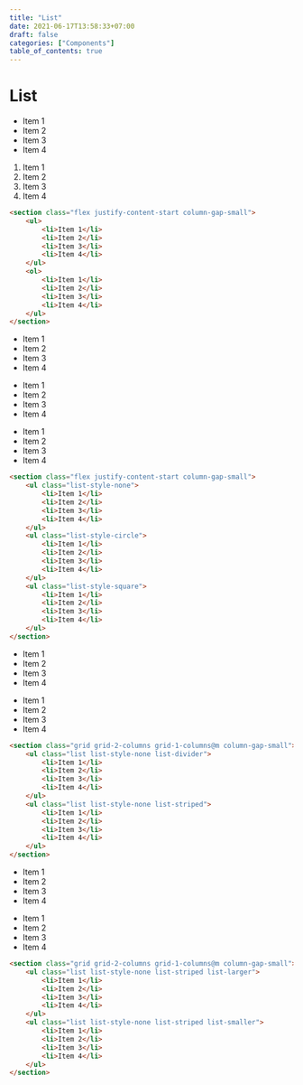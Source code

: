 ```yaml
---
title: "List"
date: 2021-06-17T13:58:33+07:00
draft: false
categories: ["Components"]
table_of_contents: true
---
```


# List

<section class="flex justify-content-start column-gap-small">
    <ul>
        <li>Item 1</li>
        <li>Item 2</li>
        <li>Item 3</li>
        <li>Item 4</li>
    </ul>
    <ol>
        <li>Item 1</li>
        <li>Item 2</li>
        <li>Item 3</li>
        <li>Item 4</li>
    </ul>
</section>

``` html
<section class="flex justify-content-start column-gap-small">
    <ul>
        <li>Item 1</li>
        <li>Item 2</li>
        <li>Item 3</li>
        <li>Item 4</li>
    </ul>
    <ol>
        <li>Item 1</li>
        <li>Item 2</li>
        <li>Item 3</li>
        <li>Item 4</li>
    </ul>
</section>
```

<section class="flex justify-content-start column-gap-small">
    <ul class="list-style-none">
        <li>Item 1</li>
        <li>Item 2</li>
        <li>Item 3</li>
        <li>Item 4</li>
    </ul>
    <ul class="list-style-circle">
        <li>Item 1</li>
        <li>Item 2</li>
        <li>Item 3</li>
        <li>Item 4</li>
    </ul>
    <ul class="list-style-square">
        <li>Item 1</li>
        <li>Item 2</li>
        <li>Item 3</li>
        <li>Item 4</li>
    </ul>
</section>

``` html
<section class="flex justify-content-start column-gap-small">
    <ul class="list-style-none">
        <li>Item 1</li>
        <li>Item 2</li>
        <li>Item 3</li>
        <li>Item 4</li>
    </ul>
    <ul class="list-style-circle">
        <li>Item 1</li>
        <li>Item 2</li>
        <li>Item 3</li>
        <li>Item 4</li>
    </ul>
    <ul class="list-style-square">
        <li>Item 1</li>
        <li>Item 2</li>
        <li>Item 3</li>
        <li>Item 4</li>
    </ul>
</section>
```

<section class="grid grid-2-columns grid-1-columns@m column-gap-small">
    <ul class="list list-style-none list-divider">
        <li>Item 1</li>
        <li>Item 2</li>
        <li>Item 3</li>
        <li>Item 4</li>
    </ul>
    <ul class="list list-style-none list-striped">
        <li>Item 1</li>
        <li>Item 2</li>
        <li>Item 3</li>
        <li>Item 4</li>
    </ul>
</section>

``` html
<section class="grid grid-2-columns grid-1-columns@m column-gap-small">
    <ul class="list list-style-none list-divider">
        <li>Item 1</li>
        <li>Item 2</li>
        <li>Item 3</li>
        <li>Item 4</li>
    </ul>
    <ul class="list list-style-none list-striped">
        <li>Item 1</li>
        <li>Item 2</li>
        <li>Item 3</li>
        <li>Item 4</li>
    </ul>
</section>
```

<section class="grid grid-2-columns grid-1-columns@m column-gap-small">
    <ul class="list list-style-none list-striped list-larger">
        <li>Item 1</li>
        <li>Item 2</li>
        <li>Item 3</li>
        <li>Item 4</li>
    </ul>
    <ul class="list list-style-none list-striped list-smaller">
        <li>Item 1</li>
        <li>Item 2</li>
        <li>Item 3</li>
        <li>Item 4</li>
    </ul>
</section>

``` html
<section class="grid grid-2-columns grid-1-columns@m column-gap-small">
    <ul class="list list-style-none list-striped list-larger">
        <li>Item 1</li>
        <li>Item 2</li>
        <li>Item 3</li>
        <li>Item 4</li>
    </ul>
    <ul class="list list-style-none list-striped list-smaller">
        <li>Item 1</li>
        <li>Item 2</li>
        <li>Item 3</li>
        <li>Item 4</li>
    </ul>
</section>
```

